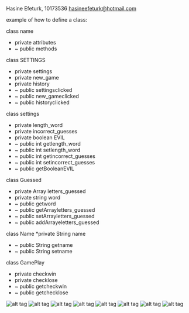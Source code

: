 Hasine Efeturk, 10173536 <hasineefeturk@hotmail.com>

example of how to define a class:

class name 
* private attributes 
* ~ public methods

class SETTINGS
* private settings
* private new_game
* private history
* ~ public settingsclicked 
* ~ public new_gameclicked 
* ~ public historyclicked

class settings
* private length_word
* private incorrect_guesses
* private boolean EVIL
* ~ public int getlength_word
* ~ public int setlength_word
* ~ public int getincorrect_guesses
* ~ public int setincorrect_guesses
* ~ public getBooleanEVIL

class Guessed
* private Array letters_guessed
* private string word
* ~ public getword
* ~ public getArrayletters_guessed
* ~ public setArrayletters_guessed
* ~ public addArrayeletters_guessed

class Name
*private String name
* ~ public String getname
* ~ public String setname

class GamePlay
* private checkwin
* private checklose
* ~ public getcheckwin
* ~ public getchecklose

![alt tag](https://github.com/Hasine/evil-hangman/blob/master/een.jpg)
![alt tag](https://github.com/Hasine/evil-hangman/blob/master/twee.jpg)
![alt tag](https://github.com/Hasine/evil-hangman/blob/master/drie.jpg)
![alt tag](https://github.com/Hasine/evil-hangman/blob/master/vier.jpg)
![alt tag](https://github.com/Hasine/evil-hangman/blob/master/vijfer.jpg)
![alt tag](https://github.com/Hasine/evil-hangman/blob/master/zes.jpg)
![alt tag](https://github.com/Hasine/evil-hangman/blob/master/zeven.jpg)
![alt tag](https://github.com/Hasine/evil-hangman/blob/master/acht.jpg)

